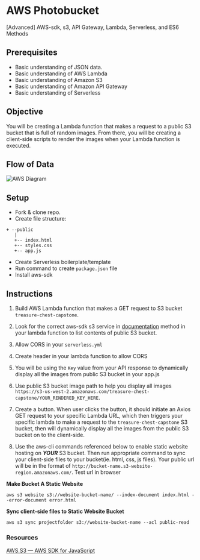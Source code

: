 # AWS Photobucket
[Advanced] AWS-sdk, s3, API Gateway, Lambda, Serverless, and ES6 Methods

## Prerequisites
  - Basic understanding of JSON data.
  - Basic understanding of AWS Lambda
  - Basic understanding of Amazon S3
  - Basic understanding of Amazon API Gateway
  - Basic understanding of Serverless 

## Objective

You will be creating a Lambda function that makes a request to a public S3 bucket that is full of random images. From there, you will be creating a client-side scripts to render the images when your Lambda function is executed. 

## Flow of Data
![AWS Diagram](https://i.imgur.com/wxx5zw2.png)

## Setup
 - Fork & clone repo.
 - Create file structure:
 ```
+ --public
    |
    +-- index.html
    +-- styles.css
    +-- app.js
```
 - Create Serverless boilerplate/template 
 - Run command to create `package.json` file
 - Install aws-sdk


## Instructions
1. Build AWS Lambda function that makes a GET request to S3 bucket `treasure-chest-capstone`.

2. Look for the correct aws-sdk s3 service in [documentation](https://docs.aws.amazon.com/AWSJavaScriptSDK/latest/AWS/S3.html#getBucketWebsite-property) method in your lambda function to list contents of public S3 bucket.

3. Allow CORS in your `serverless.yml`

4. Create header in your lambda function to allow CORS

5. You will be using the `Key` value from your API response to dynamically display all the images from public S3 bucket in your app.js

6. Use public S3 bucket image path to help you display all images `https://s3-us-west-2.amazonaws.com/treasure-chest-capstone/YOUR_RENDERED_KEY_HERE`.

7. Create a button. When user clicks the button, it should initiate an Axios GET request to your specific Lambda URL, which then triggers your specific lambda to make a request to the `treasure-chest-capstone` S3 bucket, then will dynamically display all the images from the public S3 bucket on to the client-side.

8. Use the aws-cli commands referenced below to enable static website hosting on ***YOUR*** S3 bucket. Then run appropriate command to sync your client-side files to your bucket(ie. html, css, js files). Your public url will be in the format of ```http://bucket-name.s3-website-region.amazonaws.com/```. Test url in browser

**Make Bucket A Static Website**
```
aws s3 website s3://website-bucket-name/ --index-document index.html --error-document error.html
```

**Sync client-side files to Static Website Bucket**
```
aws s3 sync projectfolder s3://website-bucket-name --acl public-read
```

### Resources
[AWS.S3 — AWS SDK for JavaScript](https://docs.aws.amazon.com/AWSJavaScriptSDK/latest/AWS/S3.html#getBucketWebsite-property)
